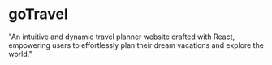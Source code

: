 # goTravel
"An intuitive and dynamic travel planner website crafted with React, empowering users to effortlessly plan their dream vacations and explore the world."

